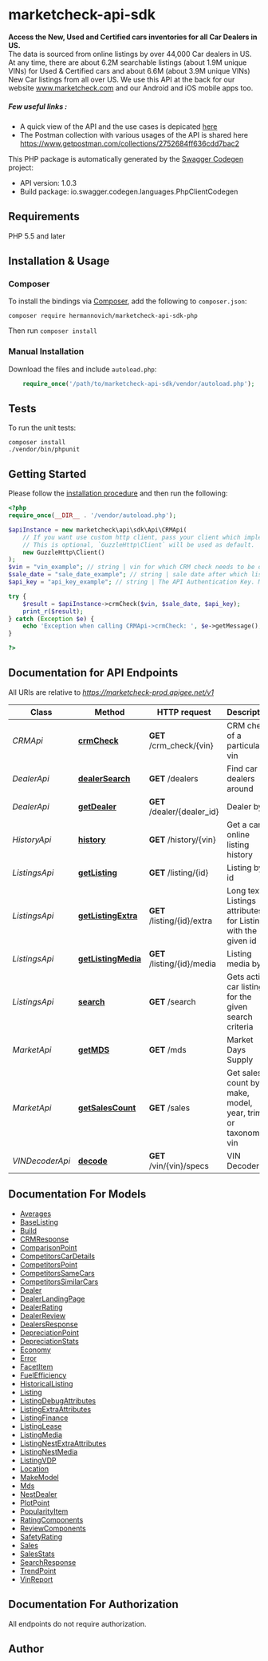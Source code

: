 # marketcheck-api-sdk
<b>Access the New, Used and Certified cars inventories for all Car Dealers in US.</b> <br/>The data is sourced from online listings by over 44,000 Car dealers in US. At any time, there are about 6.2M searchable listings (about 1.9M unique VINs) for Used & Certified cars and about 6.6M (about 3.9M unique VINs) New Car listings from all over US. We use this API at the back for our website <a href='https://www.marketcheck.com' target='_blank'>www.marketcheck.com</a> and our Android and iOS mobile apps too.<br/><h5> Few useful links : </h5><ul><li>A quick view of the API and the use cases is depicated <a href='https://portals.marketcheck.com/mcapi/' target='_blank'>here</a></li><li>The Postman collection with various usages of the API is shared here https://www.getpostman.com/collections/2752684ff636cdd7bac2</li></ul>

This PHP package is automatically generated by the [Swagger Codegen](https://github.com/swagger-api/swagger-codegen) project:

- API version: 1.0.3
- Build package: io.swagger.codegen.languages.PhpClientCodegen

## Requirements

PHP 5.5 and later

## Installation & Usage
### Composer

To install the bindings via [Composer](http://getcomposer.org/), add the following to `composer.json`:

```
composer require hermannovich/marketcheck-api-sdk-php
```

Then run `composer install`

### Manual Installation

Download the files and include `autoload.php`:

```php
    require_once('/path/to/marketcheck-api-sdk/vendor/autoload.php');
```

## Tests

To run the unit tests:

```
composer install
./vendor/bin/phpunit
```

## Getting Started

Please follow the [installation procedure](#installation--usage) and then run the following:

```php
<?php
require_once(__DIR__ . '/vendor/autoload.php');

$apiInstance = new marketcheck\api\sdk\Api\CRMApi(
    // If you want use custom http client, pass your client which implements `GuzzleHttp\ClientInterface`.
    // This is optional, `GuzzleHttp\Client` will be used as default.
    new GuzzleHttp\Client()
);
$vin = "vin_example"; // string | vin for which CRM check needs to be done
$sale_date = "sale_date_example"; // string | sale date after which listing has appeared or not
$api_key = "api_key_example"; // string | The API Authentication Key. Mandatory with all API calls.

try {
    $result = $apiInstance->crmCheck($vin, $sale_date, $api_key);
    print_r($result);
} catch (Exception $e) {
    echo 'Exception when calling CRMApi->crmCheck: ', $e->getMessage(), PHP_EOL;
}

?>
```

## Documentation for API Endpoints

All URIs are relative to *https://marketcheck-prod.apigee.net/v1*

Class | Method | HTTP request | Description
------------ | ------------- | ------------- | -------------
*CRMApi* | [**crmCheck**](docs/Api/CRMApi.md#crmcheck) | **GET** /crm_check/{vin} | CRM check of a particular vin
*DealerApi* | [**dealerSearch**](docs/Api/DealerApi.md#dealersearch) | **GET** /dealers | Find car dealers around
*DealerApi* | [**getDealer**](docs/Api/DealerApi.md#getdealer) | **GET** /dealer/{dealer_id} | Dealer by id
*HistoryApi* | [**history**](docs/Api/HistoryApi.md#history) | **GET** /history/{vin} | Get a cars online listing history
*ListingsApi* | [**getListing**](docs/Api/ListingsApi.md#getlisting) | **GET** /listing/{id} | Listing by id
*ListingsApi* | [**getListingExtra**](docs/Api/ListingsApi.md#getlistingextra) | **GET** /listing/{id}/extra | Long text Listings attributes for Listing with the given id
*ListingsApi* | [**getListingMedia**](docs/Api/ListingsApi.md#getlistingmedia) | **GET** /listing/{id}/media | Listing media by id
*ListingsApi* | [**search**](docs/Api/ListingsApi.md#search) | **GET** /search | Gets active car listings for the given search criteria
*MarketApi* | [**getMDS**](docs/Api/MarketApi.md#getmds) | **GET** /mds | Market Days Supply
*MarketApi* | [**getSalesCount**](docs/Api/MarketApi.md#getsalescount) | **GET** /sales | Get sales count by make, model, year, trim or taxonomy vin
*VINDecoderApi* | [**decode**](docs/Api/VINDecoderApi.md#decode) | **GET** /vin/{vin}/specs | VIN Decoder


## Documentation For Models

 - [Averages](docs/Model/Averages.md)
 - [BaseListing](docs/Model/BaseListing.md)
 - [Build](docs/Model/Build.md)
 - [CRMResponse](docs/Model/CRMResponse.md)
 - [ComparisonPoint](docs/Model/ComparisonPoint.md)
 - [CompetitorsCarDetails](docs/Model/CompetitorsCarDetails.md)
 - [CompetitorsPoint](docs/Model/CompetitorsPoint.md)
 - [CompetitorsSameCars](docs/Model/CompetitorsSameCars.md)
 - [CompetitorsSimilarCars](docs/Model/CompetitorsSimilarCars.md)
 - [Dealer](docs/Model/Dealer.md)
 - [DealerLandingPage](docs/Model/DealerLandingPage.md)
 - [DealerRating](docs/Model/DealerRating.md)
 - [DealerReview](docs/Model/DealerReview.md)
 - [DealersResponse](docs/Model/DealersResponse.md)
 - [DepreciationPoint](docs/Model/DepreciationPoint.md)
 - [DepreciationStats](docs/Model/DepreciationStats.md)
 - [Economy](docs/Model/Economy.md)
 - [Error](docs/Model/Error.md)
 - [FacetItem](docs/Model/FacetItem.md)
 - [FuelEfficiency](docs/Model/FuelEfficiency.md)
 - [HistoricalListing](docs/Model/HistoricalListing.md)
 - [Listing](docs/Model/Listing.md)
 - [ListingDebugAttributes](docs/Model/ListingDebugAttributes.md)
 - [ListingExtraAttributes](docs/Model/ListingExtraAttributes.md)
 - [ListingFinance](docs/Model/ListingFinance.md)
 - [ListingLease](docs/Model/ListingLease.md)
 - [ListingMedia](docs/Model/ListingMedia.md)
 - [ListingNestExtraAttributes](docs/Model/ListingNestExtraAttributes.md)
 - [ListingNestMedia](docs/Model/ListingNestMedia.md)
 - [ListingVDP](docs/Model/ListingVDP.md)
 - [Location](docs/Model/Location.md)
 - [MakeModel](docs/Model/MakeModel.md)
 - [Mds](docs/Model/Mds.md)
 - [NestDealer](docs/Model/NestDealer.md)
 - [PlotPoint](docs/Model/PlotPoint.md)
 - [PopularityItem](docs/Model/PopularityItem.md)
 - [RatingComponents](docs/Model/RatingComponents.md)
 - [ReviewComponents](docs/Model/ReviewComponents.md)
 - [SafetyRating](docs/Model/SafetyRating.md)
 - [Sales](docs/Model/Sales.md)
 - [SalesStats](docs/Model/SalesStats.md)
 - [SearchResponse](docs/Model/SearchResponse.md)
 - [TrendPoint](docs/Model/TrendPoint.md)
 - [VinReport](docs/Model/VinReport.md)


## Documentation For Authorization

 All endpoints do not require authorization.


## Author




